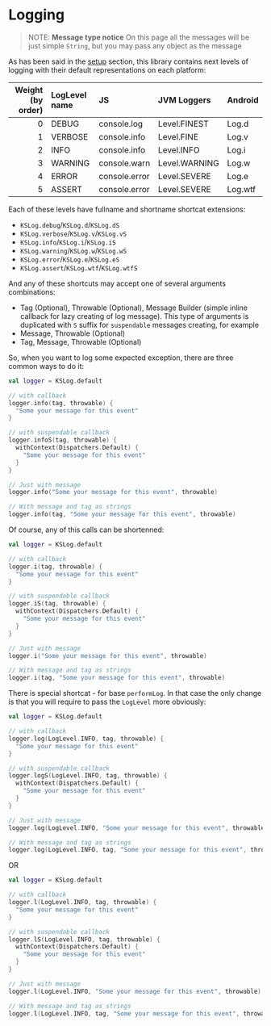 # Logging

> NOTE: **Message type notice**
> On this page all the messages will be just simple `String`, but you may pass any object as the message

As has been said in the [setup](setup.md) section, this library contains next levels of logging with their default representations on each platform:

| Weight (by order) | LogLevel name | JS | JVM Loggers | Android |
| -: | :- | :- | :- | :- |
| 0 | DEBUG   | console.log | Level.FINEST | Log.d |
| 1 | VERBOSE | console.info | Level.FINE | Log.v |
| 2 | INFO    | console.info | Level.INFO | Log.i |
| 3 | WARNING | console.warn | Level.WARNING | Log.w |
| 4 | ERROR   | console.error | Level.SEVERE | Log.e |
| 5 | ASSERT  | console.error | Level.SEVERE | Log.wtf |

Each of these levels have fullname and shortname shortcat extensions:

* `KSLog.debug`/`KSLog.d`/`KSLog.dS`
* `KSLog.verbose`/`KSLog.v`/`KSLog.vS`
* `KSLog.info`/`KSLog.i`/`KSLog.iS`
* `KSLog.warning`/`KSLog.w`/`KSLog.wS`
* `KSLog.error`/`KSLog.e`/`KSLog.eS`
* `KSLog.assert`/`KSLog.wtf`/`KSLog.wtfS`

And any of these shortcuts may accept one of several arguments combinations:

* Tag (Optional), Throwable (Optional), Message Builder (simple inline callback for lazy creating of log message). This type of arguments is duplicated with `S` suffix for `suspendable` messages creating, for example
* Message, Throwable (Optional)
* Tag, Message, Throwable (Optional)

So, when you want to log some expected exception, there are three common ways to do it:

```kotlin
val logger = KSLog.default

// with callback
logger.info(tag, throwable) {
  "Some your message for this event"
}

// with suspendable callback
logger.infoS(tag, throwable) {
  withContext(Dispatchers.Default) {
    "Some your message for this event"
  }
}

// Just with message
logger.info("Some your message for this event", throwable)

// With message and tag as strings
logger.info(tag, "Some your message for this event", throwable)
```

Of course, any of this calls can be shortenned:

```kotlin
val logger = KSLog.default

// with callback
logger.i(tag, throwable) {
  "Some your message for this event"
}

// with suspendable callback
logger.iS(tag, throwable) {
  withContext(Dispatchers.Default) {
    "Some your message for this event"
  }
}

// Just with message
logger.i("Some your message for this event", throwable)

// With message and tag as strings
logger.i(tag, "Some your message for this event", throwable)
```

There is special shortcat - for base `performLog`. In that case the only change is that you will require to pass the `LogLevel` more obviously:

```kotlin
val logger = KSLog.default

// with callback
logger.log(LogLevel.INFO, tag, throwable) {
  "Some your message for this event"
}

// with suspendable callback
logger.logS(LogLevel.INFO, tag, throwable) {
  withContext(Dispatchers.Default) {
    "Some your message for this event"
  }
}

// Just with message
logger.log(LogLevel.INFO, "Some your message for this event", throwable)

// With message and tag as strings
logger.log(LogLevel.INFO, tag, "Some your message for this event", throwable)
```

OR

```kotlin
val logger = KSLog.default

// with callback
logger.l(LogLevel.INFO, tag, throwable) {
  "Some your message for this event"
}

// with suspendable callback
logger.lS(LogLevel.INFO, tag, throwable) {
  withContext(Dispatchers.Default) {
    "Some your message for this event"
  }
}

// Just with message
logger.l(LogLevel.INFO, "Some your message for this event", throwable)

// With message and tag as strings
logger.l(LogLevel.INFO, tag, "Some your message for this event", throwable)
```